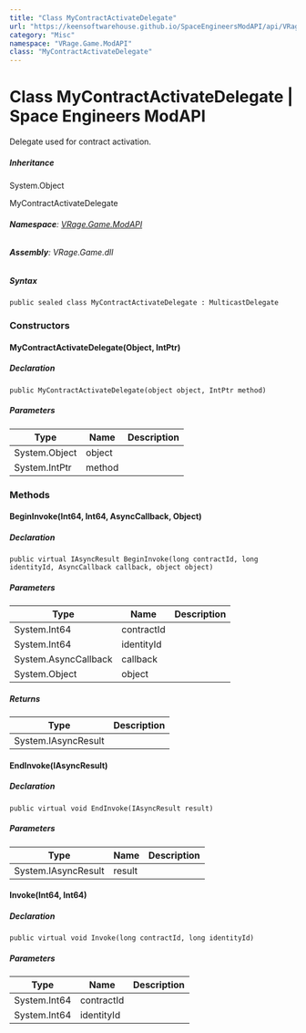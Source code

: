 ```yaml
---
title: "Class MyContractActivateDelegate"
url: "https://keensoftwarehouse.github.io/SpaceEngineersModAPI/api/VRage.Game.ModAPI.MyContractActivateDelegate.html"
category: "Misc"
namespace: "VRage.Game.ModAPI"
class: "MyContractActivateDelegate"
---
```


# Class MyContractActivateDelegate | Space Engineers ModAPI

Delegate used for contract activation.

##### Inheritance

System.Object

MyContractActivateDelegate

###### **Namespace**: [VRage.Game.ModAPI](https://keensoftwarehouse.github.io/SpaceEngineersModAPI/api/VRage.Game.ModAPI.html)

###### **Assembly**: VRage.Game.dll

##### Syntax

```
public sealed class MyContractActivateDelegate : MulticastDelegate
```

### Constructors

#### MyContractActivateDelegate(Object, IntPtr)

##### Declaration

```
public MyContractActivateDelegate(object object, IntPtr method)
```

##### Parameters

| Type | Name | Description |
| --- | --- | --- |
| System.Object | object |     |
| System.IntPtr | method |     |

### Methods

#### BeginInvoke(Int64, Int64, AsyncCallback, Object)

##### Declaration

```
public virtual IAsyncResult BeginInvoke(long contractId, long identityId, AsyncCallback callback, object object)
```

##### Parameters

| Type | Name | Description |
| --- | --- | --- |
| System.Int64 | contractId |     |
| System.Int64 | identityId |     |
| System.AsyncCallback | callback |     |
| System.Object | object |     |

##### Returns

| Type | Description |
| --- | --- |
| System.IAsyncResult |     |

#### EndInvoke(IAsyncResult)

##### Declaration

```
public virtual void EndInvoke(IAsyncResult result)
```

##### Parameters

| Type | Name | Description |
| --- | --- | --- |
| System.IAsyncResult | result |     |

#### Invoke(Int64, Int64)

##### Declaration

```
public virtual void Invoke(long contractId, long identityId)
```

##### Parameters

| Type | Name | Description |
| --- | --- | --- |
| System.Int64 | contractId |     |
| System.Int64 | identityId |     |